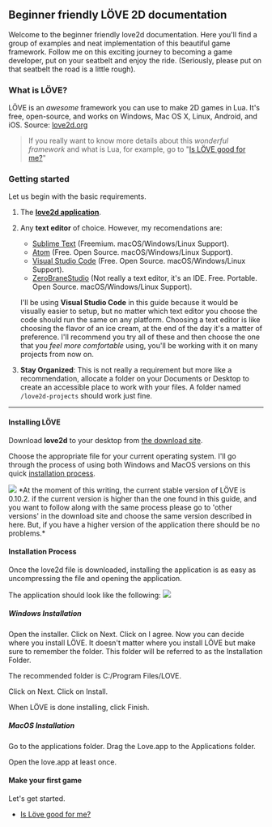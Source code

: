 ## Beginner friendly LÖVE 2D documentation
Welcome to the beginner friendly love2d documentation. Here you'll find a group of examples and neat implementation of this beautiful game framework. Follow me on this exciting journey to becoming a game developer, put on your seatbelt and enjoy the ride. (Seriously, please put on that seatbelt the road is a little rough).

### What is LÖVE?
LÖVE is an *awesome* framework you can use to make 2D games in Lua. It's free, open-source, and works on Windows, Mac OS X, Linux, Android, and iOS. Source: <a href="https://love2d.org" target="_blank">love2d.org</a>

> If you really want to know more details about this *wonderful framework* and what is Lua, for example, go to "[Is LÖVE good for me?](site/is-love-good-for-me)"

### Getting started
Let us begin with the basic requirements.

1. The **<a href="https://love2d.org/#download" target="_blank">love2d application</a>**.
2. Any **text editor** of choice. However, my recomendations are:
    - <a href="http://www.sublimetext.com/" target="_blank">Sublime Text</a> (Freemium. macOS/Windows/Linux Support).
    - <a href="https://atom.io/" target="_blank">Atom</a> (Free. Open Source. macOS/Windows/Linux Support).
    - <a href="https://code.visualstudio.com/" target="_blank">Visual Studio Code</a> (Free. Open Source. macOS/Windows/Linux Support).
    - <a href="https://studio.zerobrane.com/" target="_blank">ZeroBraneStudio</a> (Not really a text editor, it's an IDE. Free. Portable. Open Source. macOS/Windows/Linux Support).

    I'll be using **Visual Studio Code** in this guide because it would be visually easier to setup, but no matter which text editor you choose the code should run the same on any platform. Choosing a text editor is like choosing the flavor of an ice cream, at the end of the day it's a matter of preference. I'll recommend you try all of these and then choose the one that you *feel more comfortable* using, you'll be working with it on many projects from now on.

3. **Stay Organized**: This is not really a requirement but more like a recommendation, allocate a folder on your Documents or Desktop to create an accessible place to work with your files. A folder named `/love2d-projects` should work just fine.

---
#### Installing LÖVE
Download **love2d** to your desktop from <a href="https://love2d.org/#download" target="_blank">the download site</a>.

Choose the appropriate file for your current operating system. I'll go through the process of using both Windows and MacOS versions on this quick <a href="#installation-process" target="_blank">installation process</a>.

<img alt-text="Mouse clicking the download site" src="site/img/love2d-download-page.gif">
*At the moment of this writing, the current stable version of LÖVE is 0.10.2. if the current version is higher than the one found in this guide, and you want to follow along with the same process please go to 'other versions' in the download site and choose the same version described in here. But, if you have a higher version of the application there should be no problems.*

#### Installation Process
Once the love2d file is downloaded, installing the application is as easy as uncompressing the file and opening the application.

The application should look like the following:
<img alt-text="Love mac app in the Applications' folder" src="site/img/love-app-open.png">

##### Windows Installation
Open the installer. Click on Next. Click on I agree. Now you can decide where you install LÖVE. It doesn't matter where you install LÖVE but make sure to remember the folder. This folder will be referred to as the Installation Folder.

The recommended folder is C:/Program Files/LOVE.

Click on Next. Click on Install.

When LÖVE is done installing, click Finish.

##### MacOS Installation
Go to the applications folder. Drag the Love.app to the Applications folder.

Open the love.app at least once.

#### Make your first game
Let's get started.
- [Is Löve good for me?](https://janparkio.github.io/love2d-docs/site/is-love-good-for-me/)
